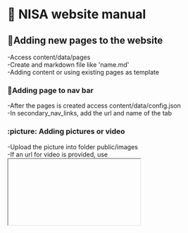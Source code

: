 # :book: NISA website manual

## :book:Adding new pages to the website  

-Access content/data/pages  
-Create and markdown file like 'name.md'  
-Adding content or using existing pages as template  

### :book:Adding page to nav bar  

-After the pages is created access content/data/config.json  
-In secondary_nav_links, add the url and name of the tab

### :picture: Adding pictures or video

-Upload the picture into folder public/images  
-If an url for video is provided, use <iframe> code to add the video

### :plus: 